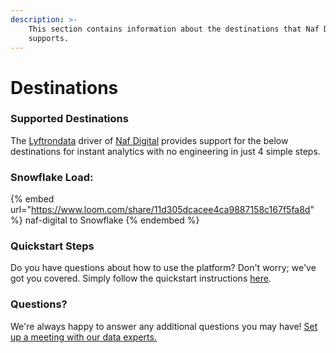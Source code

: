 ```yaml
---
description: >-
    This section contains information about the destinations that Naf Digital
    supports.
---
```


# Destinations

### Supported Destinations

The [Lyftrondata](https://www.lyftrondata.com/) driver of [Naf Digital](https://www.lyftrondata.com/integration/naf-digital/) provides support for the below destinations for instant analytics with no engineering in just 4 simple steps.

### Snowflake Load:

{% embed url="https://www.loom.com/share/11d305dcacee4ca9887158c167f5fa8d" %}
naf-digital to Snowflake
{% endembed %}

### Quickstart Steps

Do you have questions about how to use the platform? Don't worry; we've got you covered. Simply follow the quickstart instructions [here](../../../quickstart-steps.md).

### Questions? <a href="#questions" id="questions"></a>

We're always happy to answer any additional questions you may have! [Set up a meeting with our data experts.](https://www.lyftrondata.com/book-a-meeting/)
